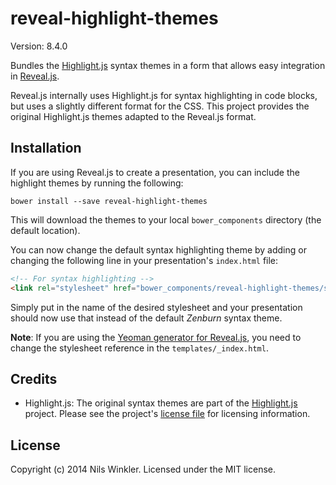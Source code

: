 # reveal-highlight-themes

Version: 8.4.0

Bundles the [Highlight.js](http://highlightjs.org/) syntax themes in a form that allows easy integration in [Reveal.js](http://lab.hakim.se/reveal-js).

Reveal.js internally uses Highlight.js for syntax highlighting in code blocks, but uses a slightly different format for the CSS. This project provides the original Highlight.js themes adapted to the Reveal.js format.

## Installation

If you are using Reveal.js to create a presentation, you can include the highlight themes by running the following:

```
bower install --save reveal-highlight-themes
```

This will download the themes to your local `bower_components` directory (the default location).

You can now change the default syntax highlighting theme by adding or changing the following line in your presentation's `index.html` file:

```html
<!-- For syntax highlighting -->
<link rel="stylesheet" href="bower_components/reveal-highlight-themes/styles/monokai_sublime.css" id="highlight-theme">
```

Simply put in the name of the desired stylesheet and your presentation should now use that instead of the default *Zenburn* syntax theme.

**Note**: If you are using the [Yeoman generator for Reveal.js](https://github.com/slara/generator-reveal), you need to change the stylesheet reference in the `templates/_index.html`.

## Credits

* Highlight.js: The original syntax themes are part of the [Highlight.js](http://highlightjs.org/) project. Please see the project's [license file](https://github.com/isagalaev/highlight.js/blob/master/LICENSE) for licensing information.

## License
Copyright (c) 2014 Nils Winkler. Licensed under the MIT license.

